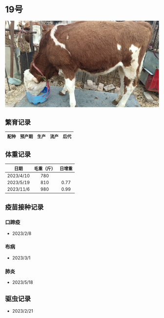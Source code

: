 # 19号

![19号](/images/simmental/fourth/19.jpg)

## 繁育记录

|配种|预产期|生产|流产|后代|
|:------:|:------:|:------:  |:------:|:--------------------:|

## 体重记录

| 日期           |    毛重（斤）  |日增重|
| ------------- | :-----------: |:---:|
| 2023/4/10     |      780      |     |
| 2023/5/19     |      810      |0.77 |
| 2023/11/6     |      980      |0.99 |

## 疫苗接种记录

### 口蹄疫

- 2023/2/8

### 布病

- 2023/3/1

### 肺炎

- 2023/5/18

## 驱虫记录

- 2023/2/21
